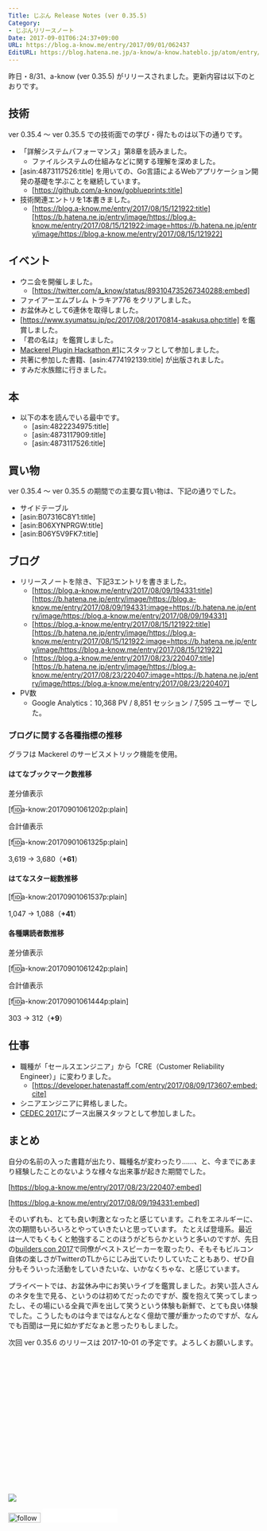 ```yaml
---
Title: じぶん Release Notes (ver 0.35.5)
Category:
- じぶんリリースノート
Date: 2017-09-01T06:24:37+09:00
URL: https://blog.a-know.me/entry/2017/09/01/062437
EditURL: https://blog.hatena.ne.jp/a-know/a-know.hateblo.jp/atom/entry/8599973812293625274
---
```


昨日・8/31、a-know (ver 0.35.5) がリリースされました。更新内容は以下のとおりです。


<!-- more -->


## 技術
ver 0.35.4 〜 ver 0.35.5 での技術面での学び・得たものは以下の通りです。

* 「詳解システムパフォーマンス」第8章を読みました。
    * ファイルシステムの仕組みなどに関する理解を深めました。
* [asin:4873117526:title] を用いての、Go言語によるWebアプリケーション開発の基礎を学ぶことを継続しています。
    * [https://github.com/a-know/goblueprints:title]
* 技術関連エントリを1本書きました。
    * [https://blog.a-know.me/entry/2017/08/15/121922:title][https://b.hatena.ne.jp/entry/image/https://blog.a-know.me/entry/2017/08/15/121922:image=https://b.hatena.ne.jp/entry/image/https://blog.a-know.me/entry/2017/08/15/121922]




## イベント
* ウニ会を開催しました。
    * [https://twitter.com/a_know/status/893104735267340288:embed]
* ファイアーエムブレム トラキア776 をクリアしました。
* お盆休みとして6連休を取得しました。
* [https://www.syumatsu.jp/pc/2017/08/20170814-asakusa.php:title] を鑑賞しました。
* 「君の名は」を鑑賞しました。
* [Mackerel Plugin Hackathon #1](https://mackerelio.connpass.com/event/63087/)にスタッフとして参加しました。
* 共著に参加した書籍、[asin:4774192139:title] が出版されました。
* すみだ水族館に行きました。

## 本
* 以下の本を読んでいる最中です。
    * [asin:4822234975:title]
    * [asin:4873117909:title]
    * [asin:4873117526:title]



## 買い物
ver 0.35.4 〜 ver 0.35.5 の期間での主要な買い物は、下記の通りでした。

* サイドテーブル
* [asin:B07316C8Y1:title]
* [asin:B06XYNPRGW:title]
* [asin:B06Y5V9FK7:title]


## ブログ
* リリースノートを除き、下記3エントリを書きました。
    * [https://blog.a-know.me/entry/2017/08/09/194331:title][https://b.hatena.ne.jp/entry/image/https://blog.a-know.me/entry/2017/08/09/194331:image=https://b.hatena.ne.jp/entry/image/https://blog.a-know.me/entry/2017/08/09/194331]
    * [https://blog.a-know.me/entry/2017/08/15/121922:title][https://b.hatena.ne.jp/entry/image/https://blog.a-know.me/entry/2017/08/15/121922:image=https://b.hatena.ne.jp/entry/image/https://blog.a-know.me/entry/2017/08/15/121922]
    * [https://blog.a-know.me/entry/2017/08/23/220407:title][https://b.hatena.ne.jp/entry/image/https://blog.a-know.me/entry/2017/08/23/220407:image=https://b.hatena.ne.jp/entry/image/https://blog.a-know.me/entry/2017/08/23/220407]
* PV数
    * Google Analytics：10,368 PV / 8,851 セッション / 7,595 ユーザー でした。


### ブログに関する各種指標の推移

グラフは Mackerel のサービスメトリック機能を使用。

#### はてなブックマーク数推移

差分値表示

[f:id:a-know:20170901061202p:plain]

合計値表示

[f:id:a-know:20170901061325p:plain]

3,619 → 3,680（<b>+61</b>）


#### はてなスター総数推移

[f:id:a-know:20170901061537p:plain]

1,047 → 1,088（<b>+41</b>）


#### 各種購読者数推移

差分値表示

[f:id:a-know:20170901061242p:plain]

合計値表示

[f:id:a-know:20170901061444p:plain]


303 → 312（<b>+9</b>）


## 仕事
* 職種が「セールスエンジニア」から「CRE（Customer Reliability Engineer）」に変わりました。
    * [https://developer.hatenastaff.com/entry/2017/08/09/173607:embed:cite]
* シニアエンジニアに昇格しました。
* [CEDEC 2017](http://cedec.cesa.or.jp/2017/)にブース出展スタッフとして参加しました。



## まとめ
自分の名前の入った書籍が出たり、職種名が変わったり......、と、今までにあまり経験したことのないような様々な出来事が起きた期間でした。




[https://blog.a-know.me/entry/2017/08/23/220407:embed]



[https://blog.a-know.me/entry/2017/08/09/194331:embed]


そのいずれも、とても良い刺激となったと感じています。これをエネルギーに、次の期間もいろいろとやっていきたいと思っています。
たとえば登壇系。最近は一人でもくもくと勉強することのほうがどちらかというと多いのですが、先日の[builders con 2017](https://builderscon.io/tokyo/2017)で同僚がベストスピーカーを取ったり、そもそもビルコン自体の楽しさがTwitterのTLからにじみ出ていたりしていたこともあり、ぜひ自分もそういった活動をしていきたいな、いかなくちゃな、と感じています。



プライベートでは、お盆休み中にお笑いライブを鑑賞しました。お笑い芸人さんのネタを生で見る、というのは初めてだったのですが、腹を抱えて笑ってしまったし、その場にいる全員で声を出して笑うという体験も新鮮で、とても良い体験でした。こうしたものは今まではなんとなく億劫で腰が重かったのですが、なんでも百聞は一見に如かずだなぁと思ったりもしました。


次回 ver 0.35.6 のリリースは 2017-10-01 の予定です。よろしくお願いします。

<div>
<br>
<script async src="//pagead2.googlesyndication.com/pagead/js/adsbygoogle.js"></script>
<!-- article-bottom2 -->
<ins class="adsbygoogle"
     style="display:inline-block;width:300px;height:250px"
     data-ad-client="ca-pub-3463034538369189"
     data-ad-slot="5274552934"></ins>
<script>
(adsbygoogle = window.adsbygoogle || []).push({});
</script>

<a href="http://bit.ly/grass-graph" target='blank' rel="nofollow"><img src="https://cdn-ak.f.st-hatena.com/images/fotolife/a/a-know/20170405/20170405220342.png"></a>
<br>
</div>

<div>
<a href='http://cloud.feedly.com/#subscription%2Ffeed%2Fhttp%3A%2F%2Fblog.a-know.me%2Ffeed'  target='blank'><img id='feedlyFollow' src='//s3.feedly.com/img/follows/feedly-follow-rectangle-volume-small_2x.png' alt='follow us in feedly' width='65' height='20'></a>



<iframe src="//blog.hatena.ne.jp/a-know/a-know.hateblo.jp/subscribe/iframe" allowtransparency="true" frameborder="0" scrolling="no" width="150" height="28"></iframe>
</div>
